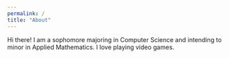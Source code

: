 ```yaml
---
permalink: /
title: "About"
---
```


Hi there! I am a sophomore majoring in Computer Science and intending to minor in Applied Mathematics. I love playing video games. 